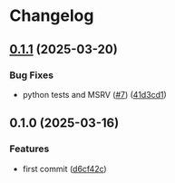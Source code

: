 # Changelog

## [0.1.1](https://github.com/ozontech/oze-canopen/compare/oze-canopen-v0.1.0...oze-canopen-v0.1.1) (2025-03-20)


### Bug Fixes

* python tests and MSRV ([#7](https://github.com/ozontech/oze-canopen/issues/7)) ([41d3cd1](https://github.com/ozontech/oze-canopen/commit/41d3cd1aedea3a3dfc848588aada486500548af2))

## 0.1.0 (2025-03-16)


### Features

* first commit ([d6cf42c](https://github.com/ozontech/oze-canopen/commit/d6cf42ca30835cbee217487e06885d0b67f644e7))
